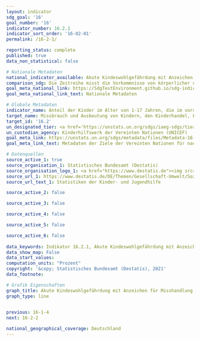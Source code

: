 ```yaml
---
layout: indicator    
sdg_goal: '16'    
goal_number: '16'    
indicator_number: 16.2.1    
indicator_sort_order: '16-02-01'    
permalink: /16-2-1/    

reporting_status: complete    
published: true    
data_non_statistical: false    

# Nationale Metadaten    
national_indicator_available: Akute Kindeswohlgefährdung mit Anzeichen für Misshandlung    
comparison_sdg: Die Zeitreihe misst die Vorkommnisse von körperlicher und/oder psychischer Misshandlung gegen Kinder im letzten Jahr und nicht im letzten Monat, wie dies in den globalen Metadaten definiert ist.    
goal_meta_national_link: https://SdgTestEnvironment.github.io/sdg-indicators/public/MetaDe/16.2.1.pdf    
goal_meta_national_link_text: Nationale Metadaten    

# Globale Metadaten    
indicator_name: Anteil der Kinder im Alter von 1-17 Jahren, die im vorangegangenen Monat körperlicher Züchtigung und/oder psychischer Aggression durch Betreuungspersonen ausgesetzt waren    
target_name: Missbrauch und Ausbeutung von Kindern, den Kinderhandel, Folter und alle Formen von Gewalt gegen Kinder beenden    
target_id: '16.2'    
un_designated_tier: <a href='https://unstats.un.org/sdgs/iaeg-sdgs/tier-classification/' title='Klicken Sie hier um weitere Informationen zur UN-Tier-Klassifikation zu erhalten.'>Tier II</a>    
un_custodian_agency: Kinderhilfswerk der Vereinten Nationen (UNICEF)    
goal_meta_link: https://unstats.un.org/sdgs/metadata/files/Metadata-16-02-01.pdf    
goal_meta_link_text: Metadaten der Ziele der Vereinten Nationen für nachhaltige Entwicklung    

# Datenquellen
source_active_1: true
source_organisation_1: Statistisches Bundesamt (Destatis)
source_organisation_logo_1: <a href="https://www.destatis.de"><img src="https://g205sdgs.github.io/sdg-indicators/public/OrgImgDe/destatis.png" alt="Logo destatis" style="height:60px; width:148px"/></a>
source_url_1: https://www.destatis.de/DE/Themen/Gesellschaft-Umwelt/Soziales/Kinderhilfe-Jugendhilfe/_inhalt.html#sprg234636
source_url_text_1: Statistiken der Kinder- und Jugendhilfe

source_active_2: false

source_active_3: false

source_active_4: false

source_active_5: false

source_active_6: false
    
data_keywords: Indikator 16.2.1, Akute Kindeswohlgefährdung mit Anzeichen für physischen Missbrauch, Akute Kindeswohlgefährdung mit Anzeichen für physischen oder psychischen Missbrauch, Akute Kindeswohlgefährdung mit Anzeichen für psychischen Missbrauch, Kinderhilfswerk    
data_show_map: False    
data_start_values:     
computation_units: "Prozent"    
copyright: '&copy; Statistisches Bundesamt (Destatis), 2021'    
data_footnote:     

# Grafik Eigenschaften    
graph_title: Akute Kindeswohlgefährdung mit Anzeichen für Misshandlung    
graph_type: line    
    

previous: 16-1-4    
next: 16-2-2    

national_geographical_coverage: Deutschland    
---
```


<span></span>